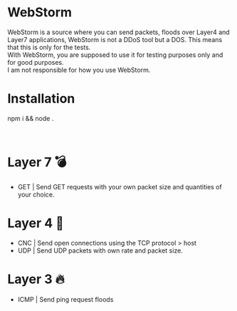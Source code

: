 # WebStorm
WebStorm is a source where you can send packets, floods over Layer4 and Layer7 applications, WebStorm is not a DDoS tool but a DOS. This means that this is only for the tests. 
<br>
With WebStorm, you are supposed to use it for testing purposes only and for good purposes.
<br>
I am not responsible for how you use WebStorm.

# Installation
npm i && node .

<br>

# Layer 7 💣
- GET | Send GET requests with your own packet size and quantities of your choice.

# Layer 4 🧨
- CNC | Send open connections using the TCP protocol > host
- UDP | Send UDP packets with own rate and packet size.

# Layer 3 🔥
- ICMP | Send ping request floods
